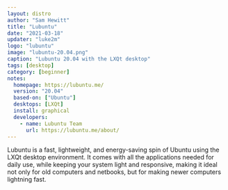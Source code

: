 ```yaml
---
layout: distro
author: "Sam Hewitt"
title: "Lubuntu"
date: "2021-03-18"
updater: "luke2m"
logo: "lubuntu"
image: "lubuntu-20.04.png"
caption: "Lubuntu 20.04 with the LXQt desktop"
tags: [desktop]
category: [beginner]
notes:
  homepage: https://lubuntu.me/
  version: "20.04"
  based-on: ["Ubuntu"]
  desktops: [LXQt]
  install: graphical
  developers:
    - name: Lubuntu Team
      url: https://lubuntu.me/about/
---
```


Lubuntu is a fast, lightweight, and energy-saving spin of Ubuntu using the LXQt desktop environment. It comes with all the applications needed for daily use, while keeping your system light and responsive, making it ideal not only for old computers and netbooks, but for making newer computers lightning fast.
